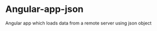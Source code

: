 Angular-app-json
================

Angular app which loads data from a remote server using json object
